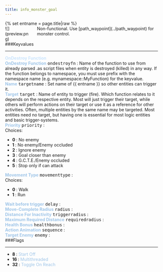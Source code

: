 ```yaml
---
title: info_monster_goal
---
```

<div>{% set entname = page.title|raw %}</div>
<div class="container previewimg">
<div class="columns">
<div class="imagepadding column col-auto" markdown="1">![](preview.png)</div>
<div class="column entityentry" markdown="1">Non-functional. Use [path_waypoint](../path_waypoint) for monster control.</div>
</div>
</div>
###Keyvalues
<hr>
<div class="accordion entityentry">
<input type="checkbox" id="accordion-1" name="accordion-checkbox" hidden>
<label class="accordion-header" for="accordion-1">
<span style="color:#cae4fc;"><b>OnDestroy Function</b></span>
<i class="icon icon-arrow-right mr-1"></i>
</label>
<div class="accordion-body entgroup">
<div class="entityentry" markdown="1">
<span style="color:#9fc5e8;"><b>OnDestroy Function</b></span> <kbd  class="tooltip" data-tooltip="string">ondestroyfn</kbd> :
Name of the function to use from already parsed .as script files when entity is destroyed (killed) in any way. If the function belongs to namespace, you must use prefix with the namespace name (e.g. mynamespace::MyFunction) for the keyvalue.
</div>
</div>
</div>
<div class="entityentry" markdown="1">
<span style="color:#9fc5e8;"><b>Name</b></span> <kbd  class="tooltip" data-tooltip="target_source">targetname</kbd> :
Set name of {{ entname }} so other entities can trigger it.
</div>
<div class="entityentry" markdown="1">
<span style="color:#9fc5e8;"><b>Target</b></span> <kbd  class="tooltip" data-tooltip="target_destination">target</kbd> :
Name of entity to trigger (fire). Which function relates to it depends on the respective entity. Most will just trigger their target, while others will perform actions on their target or use it as a reference for other activities. Often, multiple entities by the same name may be targeted. Most entities need no target, but having one is essential for most logic entities and basic trigger-systems.
</div>
<div class="entityentry" markdown="1">
<span style="color:#9fc5e8;"><b>Priority</b></span> <kbd  class="tooltip" data-tooltip="Choices">priority</kbd> :

<div class="accordion">
<input type="checkbox" id="accordion-2" name="accordion-checkbox" hidden>
<label class="accordion-header" for="accordion-2">
<i class="icon icon-arrow-right mr-1"></i>
Choices:
</label>
<div class="accordion-body">
<ul>
<li><b>0 </b> : No enemy</li>
<li><b>1 </b> : No enemy/Enemy occluded</li>
<li><b>2 </b> : Ignore enemy</li>
<li><b>3 </b> : Goal closer than enemy</li>
<li><b>4 </b> : G.C.T.E./Enemy occluded</li>
<li><b>5 </b> : Stop only if can attack</li>
</ul>
</div>
</div>
</div>
<div class="entityentry" markdown="1">
<span style="color:#9fc5e8;"><b>Movement Type</b></span> <kbd  class="tooltip" data-tooltip="Choices">movementtype</kbd> :

<div class="accordion">
<input type="checkbox" id="accordion-3" name="accordion-checkbox" hidden>
<label class="accordion-header" for="accordion-3">
<i class="icon icon-arrow-right mr-1"></i>
Choices:
</label>
<div class="accordion-body">
<ul>
<li><b>0 </b> : Walk</li>
<li><b>1 </b> : Run</li>
</ul>
</div>
</div>
</div>
<div class="entityentry" markdown="1">
<span style="color:#9fc5e8;"><b>Wait before trigger</b></span> <kbd  class="tooltip" data-tooltip="integer">delay</kbd> :

</div>
<div class="entityentry" markdown="1">
<span style="color:#9fc5e8;"><b>Move-Complete Radius</b></span> <kbd  class="tooltip" data-tooltip="integer">radius</kbd> :

</div>
<div class="entityentry" markdown="1">
<span style="color:#9fc5e8;"><b>Distance For Inactivity</b></span> <kbd  class="tooltip" data-tooltip="integer">triggerradius</kbd> :

</div>
<div class="entityentry" markdown="1">
<span style="color:#9fc5e8;"><b>Maximum Required Distance</b></span> <kbd  class="tooltip" data-tooltip="integer">requiredradius</kbd> :

</div>
<div class="entityentry" markdown="1">
<span style="color:#9fc5e8;"><b>Health Bonus</b></span> <kbd  class="tooltip" data-tooltip="integer">healthbonus</kbd> :

</div>
<div class="entityentry" markdown="1">
<span style="color:#9fc5e8;"><b>Action Animation</b></span> <kbd  class="tooltip" data-tooltip="string">sequence</kbd> :

</div>
<div class="entityentry" markdown="1">
<span style="color:#9fc5e8;"><b>Target Enemy</b></span> <kbd  class="tooltip" data-tooltip="string">enemy</kbd> :

</div>
###Flags
<hr>
<div class="entityflags">
<ul>
<li class="imagepadding" markdown="1"><b>8  </b> : <span style="color:#9fc5e8;">Start Off</span></li>
<li class="imagepadding" markdown="1"><b>16 </b> : <span style="color:#9fc5e8;">Multithreaded</span></li>
<li class="imagepadding" markdown="1"><b>32 </b> : <span style="color:#9fc5e8;">Toggle On Reach</span></li>
</ul>
</div>
